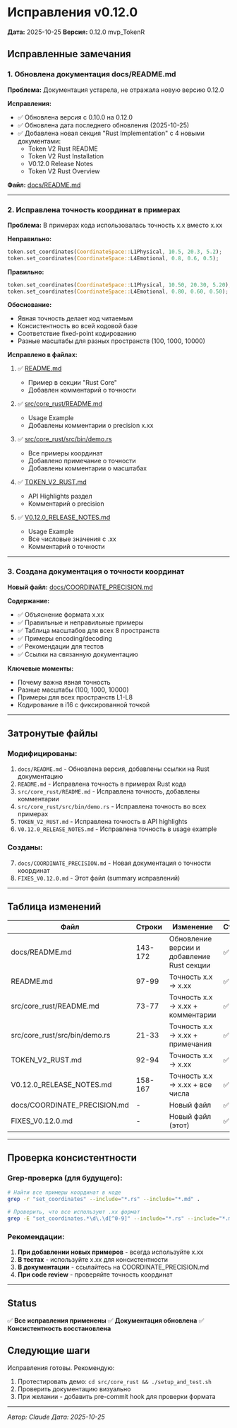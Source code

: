 # Исправления v0.12.0

**Дата:** 2025-10-25
**Версия:** 0.12.0 mvp_TokenR

## Исправленные замечания

### 1. Обновлена документация docs/README.md

**Проблема:** Документация устарела, не отражала новую версию 0.12.0

**Исправления:**
- ✅ Обновлена версия с 0.10.0 на 0.12.0
- ✅ Обновлена дата последнего обновления (2025-10-25)
- ✅ Добавлена новая секция "Rust Implementation" с 4 новыми документами:
  - Token V2 Rust README
  - Token V2 Rust Installation
  - V0.12.0 Release Notes
  - Token V2 Rust Overview

**Файл:** [docs/README.md](docs/README.md#L143-L172)

---

### 2. Исправлена точность координат в примерах

**Проблема:** В примерах кода использовалась точность x.x вместо x.xx

**Неправильно:**
```rust
token.set_coordinates(CoordinateSpace::L1Physical, 10.5, 20.3, 5.2);
token.set_coordinates(CoordinateSpace::L4Emotional, 0.8, 0.6, 0.5);
```

**Правильно:**
```rust
token.set_coordinates(CoordinateSpace::L1Physical, 10.50, 20.30, 5.20);
token.set_coordinates(CoordinateSpace::L4Emotional, 0.80, 0.60, 0.50);
```

**Обоснование:**
- Явная точность делает код читаемым
- Консистентность во всей кодовой базе
- Соответствие fixed-point кодированию
- Разные масштабы для разных пространств (100, 1000, 10000)

**Исправлено в файлах:**

1. ✅ [README.md](README.md#L97-L99)
   - Пример в секции "Rust Core"
   - Добавлен комментарий о точности

2. ✅ [src/core_rust/README.md](src/core_rust/README.md#L73-L77)
   - Usage Example
   - Добавлены комментарии о precision x.xx

3. ✅ [src/core_rust/src/bin/demo.rs](src/core_rust/src/bin/demo.rs#L21-L33)
   - Все примеры координат
   - Добавлено примечание о точности
   - Добавлены комментарии о масштабах

4. ✅ [TOKEN_V2_RUST.md](TOKEN_V2_RUST.md#L92-L94)
   - API Highlights раздел
   - Комментарий о precision

5. ✅ [V0.12.0_RELEASE_NOTES.md](V0.12.0_RELEASE_NOTES.md#L158-L167)
   - Usage Example
   - Все числовые значения с .xx
   - Комментарий о точности

---

### 3. Создана документация о точности координат

**Новый файл:** [docs/COORDINATE_PRECISION.md](docs/COORDINATE_PRECISION.md)

**Содержание:**
- ✅ Объяснение формата x.xx
- ✅ Правильные и неправильные примеры
- ✅ Таблица масштабов для всех 8 пространств
- ✅ Примеры encoding/decoding
- ✅ Рекомендации для тестов
- ✅ Ссылки на связанную документацию

**Ключевые моменты:**
- Почему важна явная точность
- Разные масштабы (100, 1000, 10000)
- Примеры для всех пространств L1-L8
- Кодирование в i16 с фиксированной точкой

---

## Затронутые файлы

### Модифицированы:
1. `docs/README.md` - Обновлена версия, добавлены ссылки на Rust документацию
2. `README.md` - Исправлена точность в примерах Rust кода
3. `src/core_rust/README.md` - Исправлена точность, добавлены комментарии
4. `src/core_rust/src/bin/demo.rs` - Исправлена точность во всех примерах
5. `TOKEN_V2_RUST.md` - Исправлена точность в API highlights
6. `V0.12.0_RELEASE_NOTES.md` - Исправлена точность в usage example

### Созданы:
7. `docs/COORDINATE_PRECISION.md` - Новая документация о точности координат
8. `FIXES_V0.12.0.md` - Этот файл (summary исправлений)

---

## Таблица изменений

| Файл | Строки | Изменение | Статус |
|------|--------|-----------|--------|
| docs/README.md | 143-172 | Обновление версии и добавление Rust секции | ✅ |
| README.md | 97-99 | Точность x.x → x.xx | ✅ |
| src/core_rust/README.md | 73-77 | Точность x.x → x.xx + комментарии | ✅ |
| src/core_rust/src/bin/demo.rs | 21-33 | Точность x.x → x.xx + примечания | ✅ |
| TOKEN_V2_RUST.md | 92-94 | Точность x.x → x.xx | ✅ |
| V0.12.0_RELEASE_NOTES.md | 158-167 | Точность x.x → x.xx + все числа | ✅ |
| docs/COORDINATE_PRECISION.md | - | Новый файл | ✅ |
| FIXES_V0.12.0.md | - | Новый файл (этот) | ✅ |

---

## Проверка консистентности

### Grep-проверка (для будущего):

```bash
# Найти все примеры координат в коде
grep -r "set_coordinates" --include="*.rs" --include="*.md" .

# Проверить, что все используют .xx формат
grep -E "set_coordinates.*\d\.\d[^0-9]" --include="*.rs" --include="*.md" .
```

### Рекомендации:

1. **При добавлении новых примеров** - всегда используйте x.xx
2. **В тестах** - используйте x.xx для консистентности
3. **В документации** - ссылайтесь на COORDINATE_PRECISION.md
4. **При code review** - проверяйте точность координат

---

## Status

✅ **Все исправления применены**
✅ **Документация обновлена**
✅ **Консистентность восстановлена**

## Следующие шаги

Исправления готовы. Рекомендую:

1. Протестировать демо: `cd src/core_rust && ./setup_and_test.sh`
2. Проверить документацию визуально
3. При желании - добавить pre-commit hook для проверки формата

---

*Автор: Claude*
*Дата: 2025-10-25*
